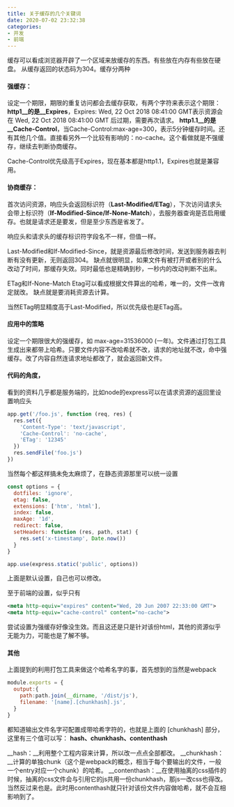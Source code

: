 ```yaml
---
title: 关于缓存的几个关键词
date: 2020-07-02 23:32:38
categories:
- 开发
- 前端
---
```


缓存可以看成浏览器开辟了一个区域来放缓存的东西。有些放在内存有些放在硬盘。
从缓存返回的状态码为304。缓存分两种

#### 强缓存：
设定一个期限，期限的重复访问都会去缓存获取，有两个字符来表示这个期限：
__http1__的是__Expires__，Expires: Wed, 22 Oct 2018 08:41:00 GMT表示资源会在 Wed, 22 Oct 2018 08:41:00 GMT 后过期，需要再次请求。
__http1.1__的是__Cache-Control__，当Cache-Control:max-age=300，表示5分钟缓存时间。还有其他几个值。直接看另外一个比较有影响的：no-cache。这个看做就是不强缓存，继续去判断协商缓存。

Cache-Control优先级高于Expires，现在基本都是http1.1，Expires也就是兼容用。

#### 协商缓存：
首次访问资源，响应头会返回标识符（__Last-Modified/ETag__），下次访问请求头会带上标识符（__If-Modified-Since/If-None-Match__），去服务器查询是否启用缓存。也就是请求还是要发，但是至少东西是省发了。

响应头和请求头的缓存标识符字段名不一样，但值一样。

Last-Modified和If-Modified-Since，就是资源最后修改时间，发送到服务器去判断有没有更新，无则返回304。
缺点就很明显，如果文件有被打开或者别的什么改动了时间，那缓存失效。同时最低也是精确到秒，一秒内的改动判断不出来。

ETag和If-None-Match
Etag可以看成根据文件算出的哈希，唯一的，文件一改肯定就改。
缺点就是要消耗资源去计算。

当然ETag明显精度高于Last-Modified，所以优先级也是ETag高。

#### 应用中的策略
设定一个期限很大的强缓存，如 max-age=31536000 (一年)。文件通过打包工具生成出来都带上哈希。只要文件内容不改哈希就不改，请求的地址就不改，命中强缓存。改了内容自然连请求地址都改了，就会返回新文件。

#### 代码的角度，
看到的资料几乎都是服务端的，比如node的express可以在请求资源的返回里设置响应头
```js
app.get('/foo.js', function (req, res) {
  res.set({
    'Content-Type': 'text/javascript',
    'Cache-Control': 'no-cache',
    'ETag': '12345'
  })
  res.sendFile('foo.js')
})

```
当然每个都这样搞未免太麻烦了，在静态资源那里可以统一设置
```js
const options = {
  dotfiles: 'ignore',
  etag: false,
  extensions: ['htm', 'html'],
  index: false,
  maxAge: '1d',
  redirect: false,
  setHeaders: function (res, path, stat) {
    res.set('x-timestamp', Date.now())
  }
}

app.use(express.static('public', options))

```
上面是默认设置，自己也可以修改。

至于前端的设置，似乎只有
```xml
<meta http-equiv="expires" content="Wed, 20 Jun 2007 22:33:00 GMT">
<meta http-equiv="cache-control" content="no-cache">
```
尝试设置为强缓存好像没生效。而且这还是只是针对该份html，其他的资源似乎无能为力，可能也是了解不够。

#### 其他
上面提到的利用打包工具来做这个哈希名字的事，首先想到的当然是webpack
```js
module.exports = {
  output:{
    path:path.join(__dirname, '/dist/js'),
    filename: '[name].[chunkhash].js',
  }
}
```
都知道输出文件名字可配置成带哈希字符的，也就是上面的 [chunkhash] 部分，这里有三个值可以写：
**hash、chunkhash、contenthash**

__hash：__利用整个工程内容来计算，所以改一点点全部都改。
__chunkhash：__计算的单独chunk（这个是webpack的概念，相当于每个要输出的文件，一般一个entry对应一个chunk）的哈希。
__contenthash：__在使用抽离的css插件的时候，抽离的css文件会与引用它的js共用一份chunkhash，那js一改css也得改。当然反过来也是。此时用contenthash就只针对该份文件内容做哈希，就不会互相影响到了。